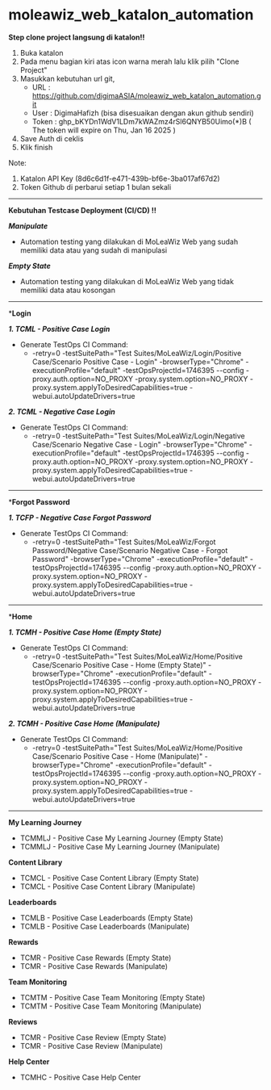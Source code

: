 # moleawiz_web_katalon_automation

**Step clone project langsung di katalon!!**

1. Buka katalon
2. Pada menu bagian kiri atas icon warna merah lalu klik pilih "Clone Project"
3. Masukkan kebutuhan url git,
   - URL        : https://github.com/digimaASIA/moleawiz_web_katalon_automation.git
   - User       : DigimaHafizh (bisa disesuaikan dengan akun github sendiri)
   - Token      : ghp_bKYDn1WdV1LDm7kWAZmz4rSl6QNYB50Uimo(*)B ( The token will expire on Thu, Jan 16 2025 )
4. Save Auth di ceklis
5. Klik finish

Note:
1. Katalon API Key (8d6c6d1f-e471-439b-bf6e-3ba017af67d2)
2. Token Github di perbarui setiap 1 bulan sekali


----------------------------------------
**Kebutuhan Testcase Deployment (CI/CD) !!**

***Manipulate***
 - Automation testing yang dilakukan di MoLeaWiz Web yang sudah memiliki data atau yang sudah di manipulasi

***Empty State***
 - Automation testing yang dilakukan di MoLeaWiz Web yang tidak memiliki data atau kosongan
----------------------------------------
***Login**

***1. TCML - Positive Case Login***

   - Generate TestOps CI Command:
     -  -retry=0 -testSuitePath="Test Suites/MoLeaWiz/Login/Positive Case/Scenario Positive Case - Login" -browserType="Chrome" -executionProfile="default" -testOpsProjectId=1746395 --config -proxy.auth.option=NO_PROXY -proxy.system.option=NO_PROXY -proxy.system.applyToDesiredCapabilities=true -webui.autoUpdateDrivers=true
       
 ***2. TCML - Negative Case Login***
  - Generate TestOps CI Command:
      -  -retry=0 -testSuitePath="Test Suites/MoLeaWiz/Login/Negative Case/Scenario Negative Case - Login" -browserType="Chrome" -executionProfile="default" -testOpsProjectId=1746395 --config -proxy.auth.option=NO_PROXY -proxy.system.option=NO_PROXY -proxy.system.applyToDesiredCapabilities=true -webui.autoUpdateDrivers=true

----------------------------------------
***Forgot Password**

***1. TCFP - Negative Case Forgot Password*** 
- Generate TestOps CI Command:
  - -retry=0 -testSuitePath="Test Suites/MoLeaWiz/Forgot Password/Negative Case/Scenario Negative Case - Forgot Password" -browserType="Chrome" -executionProfile="default" -testOpsProjectId=1746395 --config -proxy.auth.option=NO_PROXY -proxy.system.option=NO_PROXY -proxy.system.applyToDesiredCapabilities=true -webui.autoUpdateDrivers=true

----------------------------------------
***Home**

***1. TCMH - Positive Case Home (Empty State)***
- Generate TestOps CI Command:
  -  -retry=0 -testSuitePath="Test Suites/MoLeaWiz/Home/Positive Case/Scenario Positive Case - Home (Empty State)" -browserType="Chrome" -executionProfile="default" -testOpsProjectId=1746395 --config -proxy.auth.option=NO_PROXY -proxy.system.option=NO_PROXY -proxy.system.applyToDesiredCapabilities=true -webui.autoUpdateDrivers=true

***2. TCMH - Positive Case Home (Manipulate)***
- Generate TestOps CI Command:
  -  -retry=0 -testSuitePath="Test Suites/MoLeaWiz/Home/Positive Case/Scenario Positive Case - Home (Manipulate)" -browserType="Chrome" -executionProfile="default" -testOpsProjectId=1746395 --config -proxy.auth.option=NO_PROXY -proxy.system.option=NO_PROXY -proxy.system.applyToDesiredCapabilities=true -webui.autoUpdateDrivers=true

----------------------------------------
**My Learning Journey**
 - TCMMLJ - Positive Case My Learning Journey (Empty State)
 - TCMMLJ - Positive Case My Learning Journey (Manipulate)


**Content Library**
 - TCMCL - Positive Case Content Library (Empty State)
 - TCMCL - Positive Case Content Library (Manipulate)


**Leaderboards**
 - TCMLB - Positive Case Leaderboards (Empty State)
 - TCMLB - Positive Case Leaderboards (Manipulate)


**Rewards**
 - TCMR - Positive Case Rewards (Empty State)
 - TCMR - Positive Case Rewards (Manipulate)


**Team Monitoring**
 - TCMTM - Positive Case Team Monitoring (Empty State)
 - TCMTM - Positive Case Team Monitoring (Manipulate)


**Reviews**
 - TCMR - Positive Case Review (Empty State)
 - TCMR - Positive Case Review (Manipulate)


**Help Center**
 - TCMHC - Positive Case Help Center
